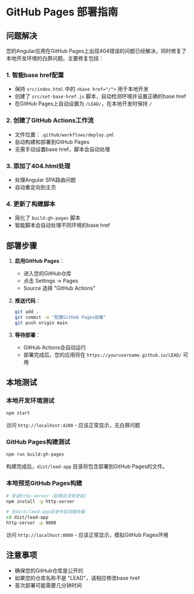 # GitHub Pages 部署指南

## 问题解决

您的Angular应用在GitHub Pages上出现404错误的问题已经解决，同时修复了本地开发环境的白屏问题。主要修复包括：

### 1. 智能base href配置
- 保持 `src/index.html` 中的 `<base href="/">` 用于本地开发
- 创建了 `src/set-base-href.js` 脚本，自动检测环境并设置正确的base href
- 在GitHub Pages上自动设置为 `/LEAD/`，在本地开发时保持 `/`

### 2. 创建了GitHub Actions工作流
- 文件位置：`.github/workflows/deploy.yml`
- 自动构建和部署到GitHub Pages
- 无需手动设置base href，脚本会自动处理

### 3. 添加了404.html处理
- 处理Angular SPA路由问题
- 自动重定向到主页

### 4. 更新了构建脚本
- 简化了 `build:gh-pages` 脚本
- 智能脚本会自动处理不同环境的base href

## 部署步骤

1. **启用GitHub Pages**：
   - 进入您的GitHub仓库
   - 点击 Settings → Pages
   - Source 选择 "GitHub Actions"

2. **推送代码**：
   ```bash
   git add .
   git commit -m "配置GitHub Pages部署"
   git push origin main
   ```

3. **等待部署**：
   - GitHub Actions会自动运行
   - 部署完成后，您的应用将在 `https://yourusername.github.io/LEAD/` 可用

## 本地测试

### 本地开发环境测试
```bash
npm start
```
访问 `http://localhost:4200` - 应该正常显示，无白屏问题

### GitHub Pages构建测试
```bash
npm run build:gh-pages
```

构建完成后，`dist/lead-app` 目录将包含部署到GitHub Pages的文件。

### 本地预览GitHub Pages构建
```bash
# 安装http-server（如果还没有安装）
npm install -g http-server

# 在dist/lead-app目录中启动服务器
cd dist/lead-app
http-server -p 8080
```

访问 `http://localhost:8080` - 应该正常显示，模拟GitHub Pages环境

## 注意事项

- 确保您的GitHub仓库是公开的
- 如果您的仓库名称不是 "LEAD"，请相应修改base href
- 首次部署可能需要几分钟时间
